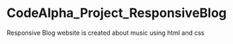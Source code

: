 # CodeAlpha_Project_ResponsiveBlog
Responsive Blog website is created about music using html and css
